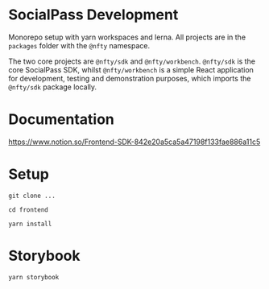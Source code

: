 # SocialPass Development
Monorepo setup with yarn workspaces and lerna. All projects are in the `packages` folder with the `@nfty` namespace.

The two core projects are `@nfty/sdk` and `@nfty/workbench`. `@nfty/sdk` is the core SocialPass SDK, whilst `@nfty/workbench` is a simple React application for development, testing and demonstration purposes, which imports the `@nfty/sdk` package locally.

# Documentation
https://www.notion.so/Frontend-SDK-842e20a5ca5a47198f133fae886a11c5

# Setup
`git clone ...`

`cd frontend`

`yarn install`

# Storybook
`yarn storybook`
